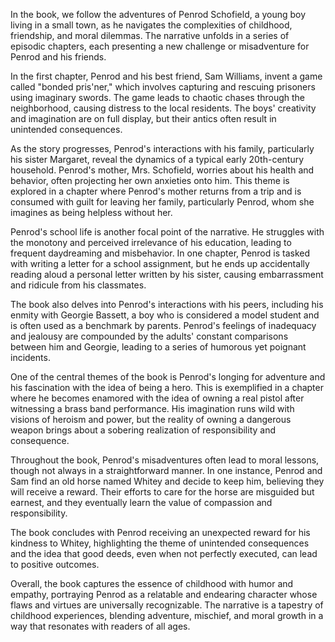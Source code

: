 In the book, we follow the adventures of Penrod Schofield, a young boy living in a small town, as he navigates the complexities of childhood, friendship, and moral dilemmas. The narrative unfolds in a series of episodic chapters, each presenting a new challenge or misadventure for Penrod and his friends.

In the first chapter, Penrod and his best friend, Sam Williams, invent a game called "bonded pris'ner," which involves capturing and rescuing prisoners using imaginary swords. The game leads to chaotic chases through the neighborhood, causing distress to the local residents. The boys' creativity and imagination are on full display, but their antics often result in unintended consequences.

As the story progresses, Penrod's interactions with his family, particularly his sister Margaret, reveal the dynamics of a typical early 20th-century household. Penrod's mother, Mrs. Schofield, worries about his health and behavior, often projecting her own anxieties onto him. This theme is explored in a chapter where Penrod's mother returns from a trip and is consumed with guilt for leaving her family, particularly Penrod, whom she imagines as being helpless without her.

Penrod's school life is another focal point of the narrative. He struggles with the monotony and perceived irrelevance of his education, leading to frequent daydreaming and misbehavior. In one chapter, Penrod is tasked with writing a letter for a school assignment, but he ends up accidentally reading aloud a personal letter written by his sister, causing embarrassment and ridicule from his classmates.

The book also delves into Penrod's interactions with his peers, including his enmity with Georgie Bassett, a boy who is considered a model student and is often used as a benchmark by parents. Penrod's feelings of inadequacy and jealousy are compounded by the adults' constant comparisons between him and Georgie, leading to a series of humorous yet poignant incidents.

One of the central themes of the book is Penrod's longing for adventure and his fascination with the idea of being a hero. This is exemplified in a chapter where he becomes enamored with the idea of owning a real pistol after witnessing a brass band performance. His imagination runs wild with visions of heroism and power, but the reality of owning a dangerous weapon brings about a sobering realization of responsibility and consequence.

Throughout the book, Penrod's misadventures often lead to moral lessons, though not always in a straightforward manner. In one instance, Penrod and Sam find an old horse named Whitey and decide to keep him, believing they will receive a reward. Their efforts to care for the horse are misguided but earnest, and they eventually learn the value of compassion and responsibility.

The book concludes with Penrod receiving an unexpected reward for his kindness to Whitey, highlighting the theme of unintended consequences and the idea that good deeds, even when not perfectly executed, can lead to positive outcomes.

Overall, the book captures the essence of childhood with humor and empathy, portraying Penrod as a relatable and endearing character whose flaws and virtues are universally recognizable. The narrative is a tapestry of childhood experiences, blending adventure, mischief, and moral growth in a way that resonates with readers of all ages.